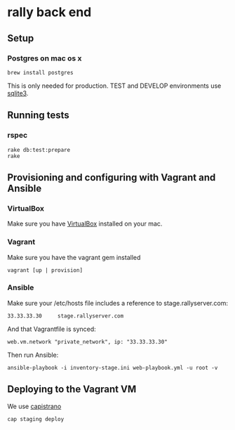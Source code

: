 # rally back end

## Setup

### Postgres on mac os x

```
brew install postgres

```
This is only needed for production. TEST and DEVELOP environments use [sqlite3](https://sqlite.org).

## Running tests

### rspec

```
rake db:test:prepare
rake

```

## Provisioning and configuring with Vagrant and Ansible

### VirtualBox

Make sure you have [VirtualBox](https://www.virtualbox.org) installed on your mac.

### Vagrant

Make sure you have the vagrant gem installed

```
vagrant [up | provision]

```

### Ansible

Make sure your /etc/hosts file includes a reference to stage.rallyserver.com:

```
33.33.33.30     stage.rallyserver.com
```
And that Vagrantfile is synced:

```
web.vm.network "private_network", ip: "33.33.33.30"
```

Then run Ansible:

```
ansible-playbook -i inventory-stage.ini web-playbook.yml -u root -v

```

## Deploying to the Vagrant VM

We use [capistrano](http://capistranorb.com)

```
cap staging deploy

```
